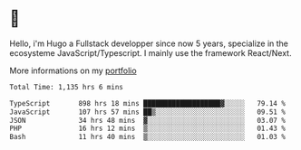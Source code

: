 # 👋 

Hello, i'm Hugo a Fullstack developper since now 5 years, specialize in the ecosysteme JavaScript/Typescript. I mainly use the framework React/Next.

More informations on my [portfolio](https://hcampos.fr)

<!--START_SECTION:waka-->

```txt
Total Time: 1,135 hrs 6 mins

TypeScript       898 hrs 18 mins ███████████████████▓░░░░░   79.14 %
JavaScript       107 hrs 57 mins ██▒░░░░░░░░░░░░░░░░░░░░░░   09.51 %
JSON             34 hrs 48 mins  ▓░░░░░░░░░░░░░░░░░░░░░░░░   03.07 %
PHP              16 hrs 12 mins  ▒░░░░░░░░░░░░░░░░░░░░░░░░   01.43 %
Bash             11 hrs 40 mins  ▒░░░░░░░░░░░░░░░░░░░░░░░░   01.03 %
```

<!--END_SECTION:waka-->
